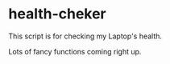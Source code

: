 # health-cheker

This script is for checking my Laptop's health.

Lots of fancy functions coming right up. 
